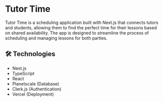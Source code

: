 # Tutor Time

Tutor Time is a scheduling application built with Next.js that connects tutors and students, allowing them to find the perfect time for their lessons based on shared availability. The app is designed to streamline the process of scheduling and managing lessons for both parties.

## 🛠️ Technologies

- Next.js
- TypeScript
- React
- Planetscale (Database)
- Clerk.js (Authentication)
- Vercel (Deployment)
